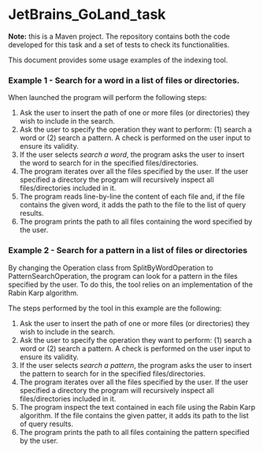 # JetBrains_GoLand_task

**Note:** this is a Maven project. The repository contains both the code developed for this task and a set of tests to check its functionalities. 

This document provides some usage examples of the indexing tool. 

### Example 1 - Search for a word in a list of files or directories.

When launched the program will perform the following steps:

1) Ask the user to insert the path of one or more files (or directories) they wish to include in the search.
2) Ask the user to specify the operation they want to perform: (1) search a word or (2) search a pattern. A check is performed on the user input to ensure its validity.
3) If the user selects _search a word_, the program asks the user to insert the word to search for in the specified files/directories.
4) The program iterates over all the files specified by the user. If the user specified a directory the program will recursively inspect all files/directories included in it.
5) The program reads line-by-line the content of each file and, if the file contains the given word, it adds the path to the file to the list of query results.
6) The program prints the path to all files containing the word specified by the user.

### Example 2 - Search for a pattern in a list of files or directories 

By changing the Operation class from SplitByWordOperation to PatternSearchOperation, the program can look for a pattern in the files specified by the user.
To do this, the tool relies on an implementation of the Rabin Karp algorithm.

The steps performed by the tool in this example are the following:

1) Ask the user to insert the path of one or more files (or directories) they wish to include in the search.
2) Ask the user to specify the operation they want to perform: (1) search a word or (2) search a pattern. A check is performed on the user input to ensure its validity.
3) If the user selects _search a pattern_, the program asks the user to insert the pattern to search for in the specified files/directories.
4) The program iterates over all the files specified by the user. If the user specified a directory the program will recursively inspect all files/directories included in it.
5) The program inspect the text contained in each file using the Rabin Karp algorithm. If the file contains the given patter, it adds its path to the list of query results.
6) The program prints the path to all files containing the pattern specified by the user.
